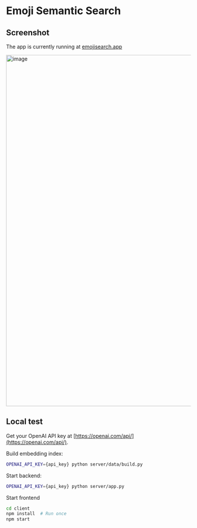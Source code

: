 # Emoji Semantic Search

## Screenshot

The app is currently running at [emojisearch.app](https://www.emojisearch.app/)

<img width="955" alt="image" src="https://user-images.githubusercontent.com/901179/154786556-6acec72d-6a6c-4242-9449-db84fddb8d97.png">


## Local test

Get your OpenAI API key at [https://openai.com/api/](https://openai.com/api/).

Build embedding index:
```bash
OPENAI_API_KEY={api_key} python server/data/build.py
```

Start backend:
```bash
OPENAI_API_KEY={api_key} python server/app.py
```

Start frontend
```bash
cd client
npm install  # Run once
npm start
```
